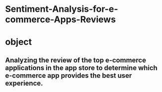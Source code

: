 # Sentiment-Analysis-for-e-commerce-Apps-Reviews
# object 
## Analyzing the review of the top e-commerce applications in the app store to determine which e-commerce app provides the best user experience.  
